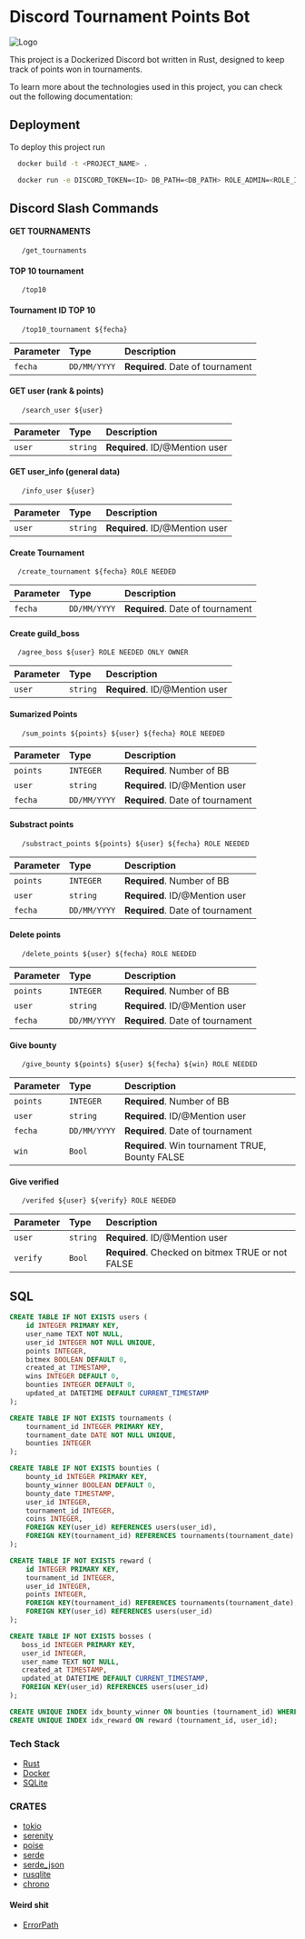 # Discord Tournament Points Bot

![Logo](logo.jpg)

This project is a Dockerized Discord bot written in Rust, designed to keep track of points won in tournaments.

To learn more about the technologies used in this project, you can check out the following documentation:

## Deployment

To deploy this project run

```bash
  docker build -t <PROJECT_NAME> .
```

```bash
  docker run -e DISCORD_TOKEN=<ID> DB_PATH=<DB_PATH> ROLE_ADMIN=<ROLE_ID> <containerImage>
```

## Discord Slash Commands

#### GET TOURNAMENTS

```http
   /get_tournaments
```

#### TOP 10 tournament

```http
   /top10
```

#### Tournament ID TOP 10

```http
   /top10_tournament ${fecha}
```

| Parameter | Type         | Description                      |
| :-------- | :----------- | :------------------------------- |
| `fecha`   | `DD/MM/YYYY` | **Required**. Date of tournament |

#### GET user (rank & points)

```http
   /search_user ${user}
```

| Parameter | Type     | Description                    |
| :-------- | :------- | :----------------------------- |
| `user`    | `string` | **Required**. ID/@Mention user |

#### GET user_info (general data)

```http
   /info_user ${user}
```

| Parameter | Type     | Description                    |
| :-------- | :------- | :----------------------------- |
| `user`    | `string` | **Required**. ID/@Mention user |

#### Create Tournament

```http
  /create_tournament ${fecha} ROLE NEEDED
```

| Parameter | Type         | Description                      |
| :-------- | :----------- | :------------------------------- |
| `fecha`   | `DD/MM/YYYY` | **Required**. Date of tournament |

#### Create guild_boss

```http
  /agree_boss ${user} ROLE NEEDED ONLY OWNER
```

| Parameter | Type     | Description                    |
| :-------- | :------- | :----------------------------- |
| `user`    | `string` | **Required**. ID/@Mention user |

#### Sumarized Points

```http
   /sum_points ${points} ${user} ${fecha} ROLE NEEDED
```

| Parameter | Type         | Description                      |
| :-------- | :----------- | :------------------------------- |
| `points`  | `INTEGER`    | **Required**. Number of BB       |
| `user`    | `string`     | **Required**. ID/@Mention user   |
| `fecha`   | `DD/MM/YYYY` | **Required**. Date of tournament |

#### Substract points

```http
   /substract_points ${points} ${user} ${fecha} ROLE NEEDED
```

| Parameter | Type         | Description                      |
| :-------- | :----------- | :------------------------------- |
| `points`  | `INTEGER`    | **Required**. Number of BB       |
| `user`    | `string`     | **Required**. ID/@Mention user   |
| `fecha`   | `DD/MM/YYYY` | **Required**. Date of tournament |

#### Delete points

```http
   /delete_points ${user} ${fecha} ROLE NEEDED
```

| Parameter | Type         | Description                      |
| :-------- | :----------- | :------------------------------- |
| `points`  | `INTEGER`    | **Required**. Number of BB       |
| `user`    | `string`     | **Required**. ID/@Mention user   |
| `fecha`   | `DD/MM/YYYY` | **Required**. Date of tournament |

#### Give bounty

```http
   /give_bounty ${points} ${user} ${fecha} ${win} ROLE NEEDED
```

| Parameter | Type         | Description                                     |
| :-------- | :----------- | :---------------------------------------------- |
| `points`  | `INTEGER`    | **Required**. Number of BB                      |
| `user`    | `string`     | **Required**. ID/@Mention user                  |
| `fecha`   | `DD/MM/YYYY` | **Required**. Date of tournament                |
| `win`     | `Bool`       | **Required**. Win tournament TRUE, Bounty FALSE |

#### Give verified

```http
   /verifed ${user} ${verify} ROLE NEEDED
```

| Parameter | Type     | Description                                       |
| :-------- | :------- | :------------------------------------------------ |
| `user`    | `string` | **Required**. ID/@Mention user                    |
| `verify`  | `Bool`   | **Required**. Checked on bitmex TRUE or not FALSE |

## SQL

```sql
CREATE TABLE IF NOT EXISTS users (
    id INTEGER PRIMARY KEY,
    user_name TEXT NOT NULL,
    user_id INTEGER NOT NULL UNIQUE,
    points INTEGER,
    bitmex BOOLEAN DEFAULT 0,
    created_at TIMESTAMP,
    wins INTEGER DEFAULT 0,
    bounties INTEGER DEFAULT 0,
    updated_at DATETIME DEFAULT CURRENT_TIMESTAMP
);

CREATE TABLE IF NOT EXISTS tournaments (
    tournament_id INTEGER PRIMARY KEY,
    tournament_date DATE NOT NULL UNIQUE,
    bounties INTEGER
);

CREATE TABLE IF NOT EXISTS bounties (
    bounty_id INTEGER PRIMARY KEY,
    bounty_winner BOOLEAN DEFAULT 0,
    bounty_date TIMESTAMP,
    user_id INTEGER,
    tournament_id INTEGER,
    coins INTEGER,
    FOREIGN KEY(user_id) REFERENCES users(user_id),
    FOREIGN KEY(tournament_id) REFERENCES tournaments(tournament_date)
);

CREATE TABLE IF NOT EXISTS reward (
    id INTEGER PRIMARY KEY,
    tournament_id INTEGER,
    user_id INTEGER,
    points INTEGER,
    FOREIGN KEY(tournament_id) REFERENCES tournaments(tournament_date),
    FOREIGN KEY(user_id) REFERENCES users(user_id)
);

CREATE TABLE IF NOT EXISTS bosses (
   boss_id INTEGER PRIMARY KEY,
   user_id INTEGER,
   user_name TEXT NOT NULL,
   created_at TIMESTAMP,
   updated_at DATETIME DEFAULT CURRENT_TIMESTAMP,
   FOREIGN KEY(user_id) REFERENCES users(user_id)
);

CREATE UNIQUE INDEX idx_bounty_winner ON bounties (tournament_id) WHERE bounty_winner = 1;
CREATE UNIQUE INDEX idx_reward ON reward (tournament_id, user_id);
```

### Tech Stack

- [Rust](https://www.rust-lang.org/)
- [Docker](https://www.docker.com/)
- [SQLite](https://sqlite.org/)

### CRATES

- [tokio](https://docs.rs/tokio/latest/tokio/)
- [serenity](https://docs.rs/serenity/latest/serenity/)
- [poise](https://docs.rs/poise/latest/poise/)
- [serde](https://docs.rs/serde/latest/serde/)
- [serde_json](https://docs.rs/serde_json/latest/serde_json/index.html)
- [rusqlite](https://docs.rs/rusqlite/latest/rusqlite/)
- [chrono](https://docs.rs/chrono/latest/chrono/)

#### Weird shit

- [ErrorPath](https://stackoverflow.com/questions/7250130/how-to-stop-mingw-and-msys-from-mangling-path-names-given-at-the-command-line/34386471#34386471)
